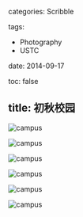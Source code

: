 categories: Scribble

tags:

- Photography
- USTC

date: 2014-09-17

toc: false

title: 初秋校园
---

![campus](/images/初秋校园0.jpg)

![campus](/images/初秋校园1.jpg)

![campus](/images/初秋校园2.jpg)

![campus](/images/初秋校园3.jpg)

![campus](/images/初秋校园4.jpg)

![campus](/images/初秋校园5.jpg)